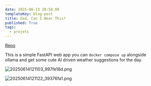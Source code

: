 ```yaml
---
date: 2025-06-13 20:58:00
templateKey: blog-post
title: Dad, Can I Wear This?
published: True
tags:
  - projets
---
```


[Repo](https://github.com/pypeaday/dad-can-i-wear-this)

This is a simple FastAPI web app you can `docker compose up` alongside ollama and get some cute AI driven weather suggestions for the day.

![20250614121103_997fe18d.png](https://cdn.statically.io/gh/pypeaday/images.pype.dev/main/blog-media/20250614121103_997fe18d.png)

![20250614121122_39376fa1.png](https://cdn.statically.io/gh/pypeaday/images.pype.dev/main/blog-media/20250614121122_39376fa1.png)